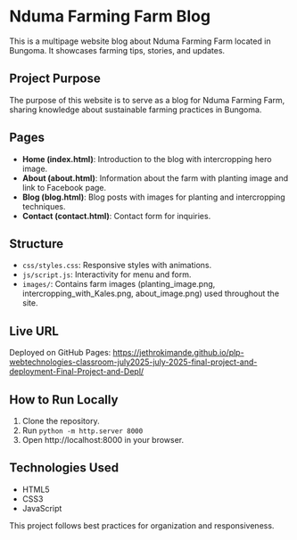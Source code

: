 # Nduma Farming Farm Blog

This is a multipage website blog about Nduma Farming Farm located in Bungoma. It showcases farming tips, stories, and updates.

## Project Purpose

The purpose of this website is to serve as a blog for Nduma Farming Farm, sharing knowledge about sustainable farming practices in Bungoma.

## Pages

- **Home (index.html)**: Introduction to the blog with intercropping hero image.
- **About (about.html)**: Information about the farm with planting image and link to Facebook page.
- **Blog (blog.html)**: Blog posts with images for planting and intercropping techniques.
- **Contact (contact.html)**: Contact form for inquiries.

## Structure

- `css/styles.css`: Responsive styles with animations.
- `js/script.js`: Interactivity for menu and form.
- `images/`: Contains farm images (planting_image.png, intercropping_with_Kales.png, about_image.png) used throughout the site.

## Live URL

Deployed on GitHub Pages: https://jethrokimande.github.io/plp-webtechnologies-classroom-july2025-july-2025-final-project-and-deployment-Final-Project-and-Depl/

## How to Run Locally

1. Clone the repository.
2. Run `python -m http.server 8000`
3. Open http://localhost:8000 in your browser.

## Technologies Used

- HTML5
- CSS3
- JavaScript

This project follows best practices for organization and responsiveness.
